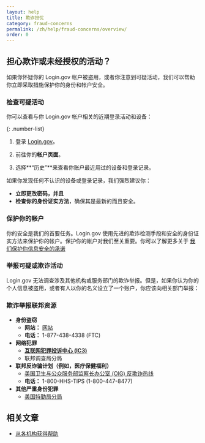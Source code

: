 ```yaml
---
layout: help
title: 欺诈担忧
category: fraud-concerns
permalink: /zh/help/fraud-concerns/overview/
order: 0
---
```

## 担心欺诈或未经授权的活动？
如果你怀疑你的 Login.gov 帐户被盗用，或者你注意到可疑活动，我们可以帮助你立即采取措施保护你的身份和帐户安全。

### 检查可疑活动
你可以查看与你 Login.gov 帐户相关的近期登录活动和设备：

{: .number-list}

1. 登录 [Login.gov](https://secure.login.gov/zh/)。

2. 前往你的**帐户页面**。

3. 选择**“历史”**来查看你账户最近用过的设备和登录记录。

如果你发现任何不认识的设备或登录记录，我们强烈建议你：
   * **立即更改密码，并且**
   * **检查你的身份证实方法**，确保其是最新的而且安全。

### 保护你的帐户
你的安全是我们的首要任务。Login.gov 使用先进的欺诈检测手段和安全的身份证实方法来保护你的帐户。保护你的帐户对我们至关重要。你可以了解更多关于 [我们保护你信息安全的承诺](https://login.gov/zh/policy/)

### 举报可疑或欺诈活动
Login.gov 无法调查涉及其他机构或服务部门的欺诈举报。但是，如果你认为你的个人信息被盗用，或者有人以你的名义设立了一个账户，你应该向相关部门举报：

### 欺诈举报联邦资源
   * **身份盗窃**
      * **网站：** [网站](https://identitytheft.gov)
      * **电话：** 1-877-438-4338 (FTC)
   * **网络犯罪**
      * [**互联网犯罪投诉中心 (IC3)**](https://www.ic3.gov/)
      * 联邦调查局分局
   * **联邦反诈骗计划（例如，医疗保健福利）**
      * [美国卫生与公众服务部监察长办公室 (OIG) 反欺诈热线](https://oig.hhs.gov/fraud/report-fraud/)
      * **电话：** 1-800-HHS-TIPS (1-800-447-8477)
   * **其他严重身份犯罪**
      * [美国特勤局分局](https://www.secretservice.gov/contact/field-offices/)

## 相关文章
* [从各机构获得帮助](/zh/help/specific-agencies/overview/)
